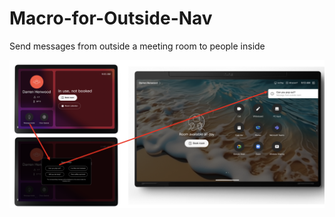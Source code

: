 # Macro-for-Outside-Nav
Send messages from outside a meeting room to people inside

![example](https://github.com/dhenwood/Macro-for-Outside-Nav/blob/main/Send%20Message%20Example.png)
